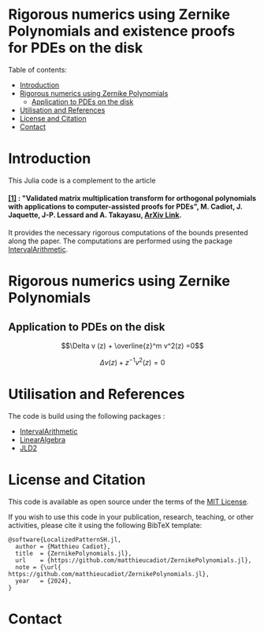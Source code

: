# Rigorous numerics using Zernike Polynomials and existence proofs for PDEs on the disk



Table of contents:


* [Introduction](#introduction)
* [Rigorous numerics using Zernike Polynomials](#Rigorous-numerics-using-Zernike-Polynomials)
   * [Application to PDEs on the disk](#application-to-PDE-on-the-disk)
* [Utilisation and References](#utilisation-and-references)
* [License and Citation](#license-and-citation)
* [Contact](#contact)



# Introduction

This Julia code is a complement to the article 

#### [[1]](https://arxiv.org/abs/2411.18361) : "Validated matrix multiplication transform for orthogonal polynomials with applications to computer-assisted proofs for PDEs", M. Cadiot, J. Jaquette, J-P. Lessard and A. Takayasu, [ArXiv Link](https://arxiv.org/abs/2411.18361).

It provides the necessary rigorous computations of the bounds presented along the paper. The computations are performed using the package [IntervalArithmetic](https://github.com/JuliaIntervals/IntervalArithmetic.jl). 

# Rigorous numerics using Zernike Polynomials



## Application to PDEs on the disk

$$\Delta v (z) +  \overline{z}^m v^2(z) =0$$

$$\Delta v(z) +  {z}^{-1} v^2(z) =0$$

 
 # Utilisation and References
 
 The code is build using the following packages :

 - [IntervalArithmetic](https://github.com/JuliaIntervals/IntervalArithmetic.jl)
 - [LinearAlgebra](https://docs.julialang.org/en/v1/stdlib/LinearAlgebra/)
 - [JLD2](https://github.com/JuliaIO/JLD2.jl)
 
 
 # License and Citation
 
This code is available as open source under the terms of the [MIT License](http://opensource.org/licenses/MIT).
  
If you wish to use this code in your publication, research, teaching, or other activities, please cite it using the following BibTeX template:

```
@software{LocalizedPatternSH.jl,
  author = {Matthieu Cadiot},
  title  = {ZernikePolynomials.jl},
  url    = {https://github.com/matthieucadiot/ZernikePolynomials.jl},
  note = {\url{ https://github.com/matthieucadiot/ZernikePolynomials.jl},
  year   = {2024},
}
```


# Contact
